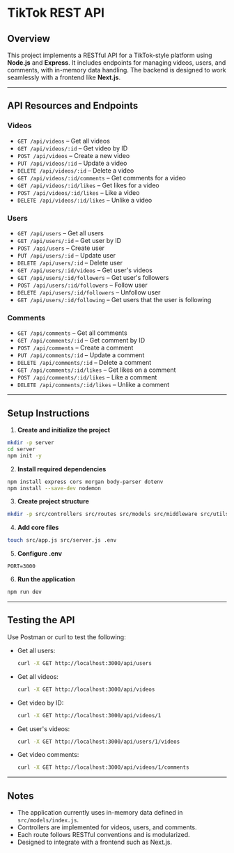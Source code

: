 # TikTok REST API

## Overview

This project implements a RESTful API for a TikTok-style platform using **Node.js** and **Express**. It includes endpoints for managing videos, users, and comments, with in-memory data handling. The backend is designed to work seamlessly with a frontend like **Next.js**.

---

## API Resources and Endpoints

### Videos

* `GET /api/videos` – Get all videos
* `GET /api/videos/:id` – Get video by ID
* `POST /api/videos` – Create a new video
* `PUT /api/videos/:id` – Update a video
* `DELETE /api/videos/:id` – Delete a video
* `GET /api/videos/:id/comments` – Get comments for a video
* `GET /api/videos/:id/likes` – Get likes for a video
* `POST /api/videos/:id/likes` – Like a video
* `DELETE /api/videos/:id/likes` – Unlike a video

### Users

* `GET /api/users` – Get all users
* `GET /api/users/:id` – Get user by ID
* `POST /api/users` – Create user
* `PUT /api/users/:id` – Update user
* `DELETE /api/users/:id` – Delete user
* `GET /api/users/:id/videos` – Get user's videos
* `GET /api/users/:id/followers` – Get user's followers
* `POST /api/users/:id/followers` – Follow user
* `DELETE /api/users/:id/followers` – Unfollow user
* `GET /api/users/:id/following` – Get users that the user is following

### Comments

* `GET /api/comments` – Get all comments
* `GET /api/comments/:id` – Get comment by ID
* `POST /api/comments` – Create a comment
* `PUT /api/comments/:id` – Update a comment
* `DELETE /api/comments/:id` – Delete a comment
* `GET /api/comments/:id/likes` – Get likes on a comment
* `POST /api/comments/:id/likes` – Like a comment
* `DELETE /api/comments/:id/likes` – Unlike a comment

---

## Setup Instructions

1. **Create and initialize the project**

```bash
mkdir -p server
cd server
npm init -y
```

2. **Install required dependencies**

```bash
npm install express cors morgan body-parser dotenv
npm install --save-dev nodemon
```

3. **Create project structure**

```bash
mkdir -p src/controllers src/routes src/models src/middleware src/utils
```

4. **Add core files**

```bash
touch src/app.js src/server.js .env
```

5. **Configure .env**

```
PORT=3000
```

6. **Run the application**

```bash
npm run dev
```

---

## Testing the API

Use Postman or curl to test the following:

* Get all users:

  ```bash
  curl -X GET http://localhost:3000/api/users
  ```
* Get all videos:

  ```bash
  curl -X GET http://localhost:3000/api/videos
  ```
* Get video by ID:

  ```bash
  curl -X GET http://localhost:3000/api/videos/1
  ```
* Get user's videos:

  ```bash
  curl -X GET http://localhost:3000/api/users/1/videos
  ```
* Get video comments:

  ```bash
  curl -X GET http://localhost:3000/api/videos/1/comments
  ```

---

## Notes

* The application currently uses in-memory data defined in `src/models/index.js`.
* Controllers are implemented for videos, users, and comments.
* Each route follows RESTful conventions and is modularized.
* Designed to integrate with a frontend such as Next.js.
